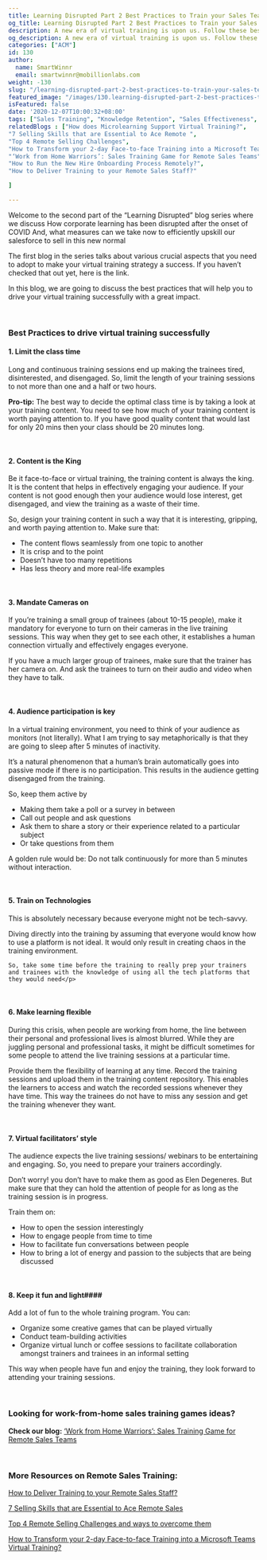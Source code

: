 ```yaml
---
title: Learning Disrupted Part 2 Best Practices to Train your Sales Team in this Post-pandemic Virtual World
og_title: Learning Disrupted Part 2 Best Practices to Train your Sales Team in this Post-pandemic Virtual World
description: A new era of virtual training is upon us. Follow these best practices to efficiently train your sales team in this post-pandemic virtual world
og_description: A new era of virtual training is upon us. Follow these best practices to efficiently train your sales team in this post-pandemic virtual world 
categories: ["ACM"]
id: 130
author:
  name: SmartWinnr
  email: smartwinnr@mobillionlabs.com
weight: -130
slug: "/learning-disrupted-part-2-best-practices-to-train-your-sales-team-in-this-post-pandemic-virtual-world"
featured_image: "/images/130.learning-disrupted-part-2-best-practices-to-train-your-sales-team-in-this-post-pandemic-virtual-world.jpg"
isFeatured: false
date: '2020-12-07T10:00:32+08:00'
tags: ["Sales Training", "Knowledge Retention", "Sales Effectiveness", "Employee Engagement"]
relatedBlogs : ["How does Microlearning Support Virtual Training?",
"7 Selling Skills that are Essential to Ace Remote ",
"Top 4 Remote Selling Challenges",
"How to Transform your 2-day Face-to-face Training into a Microsoft Teams Virtual Training?",
"‘Work from Home Warriors’: Sales Training Game for Remote Sales Teams",
"How to Run the New Hire Onboarding Process Remotely?",
"How to Deliver Training to your Remote Sales Staff?"

]

---
```

Welcome to the second part of the “Learning Disrupted” blog series where we discuss
How corporate learning has been disrupted after the onset of COVID
And, what measures can we take now to efficiently upskill our salesforce to sell in this new normal

The first blog in the series talks about various crucial aspects that you need to adopt to make your virtual training strategy a success. If you haven’t checked that out yet, here is the link.
 
In this blog, we are going to discuss the best practices that will help you to drive your virtual training successfully with a great impact.

<br>

<h3><b>Best Practices to drive virtual training successfully</b></h3>


#### **1. Limit the class time**

Long and continuous training sessions end up making the trainees tired, disinterested, and disengaged. So, limit the length of your training sessions to not more than one and a half or two hours.

<div class="ml_pro_tip ml-margin-top20 ml-margin-bottom20">
  <p>
   <b>Pro-tip:</b> The best way to decide the optimal class time is by taking a look at your training content. You need to see how much of your training content is worth paying attention to. If you have good quality content that would last for only 20 mins then your class should be 20 minutes long.
  </p>  
</div>

<br>

#### **2. Content is the King**

Be it face-to-face or virtual training, the training content is always the king. It is the content that helps in effectively engaging your audience. If your content is not good enough then your audience would lose interest, get disengaged, and view the training as a waste of their time. 

<div class="ml_special_div_blog ml-margin-bottom10">
  <div class="ml_special_div_blog_content ml-margin-top10 ml-margin-bottom10">
      <p>So, design your training content in such a way that it is interesting, gripping, and worth paying attention to. Make sure that:
        <ul>
          <li>The content flows seamlessly from one topic to another</li>
          <li>It is crisp and to the point</li>
          <li>Doesn’t have too many repetitions</li>
          <li> Has less theory and more real-life examples </li>
        </ul>
      </p>
    </div>
  </div>

<br>

#### **3. Mandate Cameras on**

<div class="ml_special_div_blog ml-margin-bottom10">
  <div class="ml_special_div_blog_content ml-margin-top10 ml-margin-bottom10">
    <p>If you’re training a small group of trainees (about 10-15 people), make it mandatory for everyone to turn on their cameras in the live training sessions. This way when they get to see each other, it establishes a human connection virtually and effectively engages everyone.
    </p>
</div>
</div>

If you have a much larger group of trainees, make sure that the trainer has her camera on. And ask the trainees to turn on their audio and video when they have to talk.

<br>

#### **4. Audience participation is key**
In a virtual training environment, you need to think of your audience as monitors (not literally). What I am trying to say metaphorically is that they are going to sleep after 5 minutes of inactivity. 

It’s a natural phenomenon that a human’s brain automatically goes into passive mode if there is no participation. This results in the audience getting disengaged from the training. 


<div class="ml_special_div_blog ml-margin-bottom10">
  <div class="ml_special_div_blog_content ml-margin-top10 ml-margin-bottom10">
      <p>So, keep them active by 
      <ul>
      <li>Making them take a poll or a survey in between </li>
      <li>Call out people and ask questions</li>
      <li>Ask them to share a story or their experience related to a particular subject </li>
      <li>Or take questions from them </li>
      </ul>
      A golden rule would be: Do not talk continuously for more than 5 minutes without interaction.
      </p>
</div>
</div>

<br>

#### **5. Train on Technologies** 
This is absolutely necessary because everyone might not be tech-savvy. 


<div class="ml_special_div_blog ml-margin-bottom10">
  <div class="ml_special_div_blog_content ml-margin-top10 ml-margin-bottom10">
    <p>Diving directly into the training by assuming that everyone would know how to use a platform is not ideal. It would only result in creating chaos in the training environment. 

    So, take some time before the training to really prep your trainers and trainees with the knowledge of using all the tech platforms that they would need</p>
</div>
</div>

<br>

#### **6. Make learning flexible**

During this crisis, when people are working from home, the line between their personal and professional lives is almost blurred. While they are juggling personal and professional tasks, it might be difficult sometimes for some people to attend the live training sessions at a particular time.


<div class="ml_special_div_blog ml-margin-bottom10">
  <div class="ml_special_div_blog_content ml-margin-top10 ml-margin-bottom10">
   <p> Provide them the flexibility of learning at any time. Record the training sessions and upload them in the training content repository. This enables the learners to access and watch the recorded sessions whenever they have time. This way the trainees do not have to miss any session and get the training whenever they want.
   </p>
</div>
</div>

<br>

#### **7. Virtual facilitators’ style** 

The audience expects the live training sessions/ webinars to be entertaining and engaging. So, you need to prepare your trainers accordingly. 

Don’t worry! you don’t have to make them as good as Elen Degeneres. But make sure that they can hold the attention of people for as long as the training session is in progress. 

<div class="ml_special_div_blog ml-margin-bottom10">
  <div class="ml_special_div_blog_content ml-margin-top10 ml-margin-bottom10">
  <p>
    Train them on:
    <ul>
    <li>How to open the session interestingly</li>
   <li> How to engage people from time to time</li>
   <li> How to facilitate fun conversations between people</li>
   <li>How to bring a lot of energy and passion to the subjects that are being discussed</li>
    </ul>
    </p>
 </div>
</div>    

<br>

#### **8. Keep it fun and light**####
<div class="ml_special_div_blog ml-margin-bottom10">
  <div class="ml_special_div_blog_content ml-margin-top10 ml-margin-bottom10">
  <p>
Add a lot of fun to the whole training program. You can: 
<ul>
 <li>Organize some creative games that can be played virtually  </li>
 <li>Conduct team-building activities</li>
 <li>Organize virtual lunch or coffee sessions to facilitate collaboration amongst trainers and trainees in an informal setting</li>
</ul>
This way when people have fun and enjoy the training, they look forward to attending your training sessions.

   </p>
 </div>
</div>    

<br>

### **Looking for work-from-home sales training games ideas?**

**Check our blog:** <a href="https://smartwinnr.com/post/work-from-home-warriors-sales-training-game-for-remote-sales-teams/" target="_blank">‘Work from Home Warriors’: Sales Training Game for Remote Sales Teams</a>

<br>

### **More Resources on Remote Sales Training:**

<a href="" target="_blank">How to Deliver Training to your Remote Sales Staff?</a>
<br>

<a href="" target="_blank">7 Selling Skills that are Essential to Ace Remote Sales</a>
<br>

<a href="" target="_blank">Top 4 Remote Selling Challenges and ways to overcome them</a>
<br>

<a href="" target="_blank">How to Transform your 2-day Face-to-face Training into a Microsoft Teams Virtual Training?</a>
